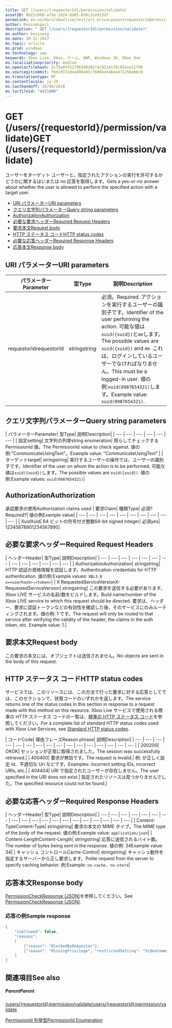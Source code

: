 ```yaml
---
title: GET (/users/{requestorId}/permission/validate)
assetID: 8d22c668-af9a-1d24-8d65-830c2ce913d7
permalink: en-us/docs/xboxlive/rest/uri-privacyusersrequestoridpermissionvalidateget.html
author: KevinAsgari
description: " GET (/users/{requestorId}/permission/validate)"
ms.author: kevinasg
ms.date: 20-12-2017
ms.topic: article
ms.prod: windows
ms.technology: uwp
keywords: Xbox Live, Xbox, ゲーム, UWP, Windows 10, Xbox One
ms.localizationpriority: medium
ms.openlocfilehash: 2c75a0975179b599201fac91141f8c85ace11790
ms.sourcegitcommit: fbdc9372dea898a01c7686be54bea47125bab6c0
ms.translationtype: MT
ms.contentlocale: ja-JP
ms.lasthandoff: 10/08/2018
ms.locfileid: "4421600"
---
```

# <a name="get-usersrequestoridpermissionvalidate"></a><span data-ttu-id="fd41c-104">GET (/users/{requestorId}/permission/validate)</span><span class="sxs-lookup"><span data-stu-id="fd41c-104">GET (/users/{requestorId}/permission/validate)</span></span>
<span data-ttu-id="fd41c-105">ユーザーをターゲット ユーザーと、指定されたアクションの実行を許可するかどうかに関するはいまたは no 応答を取得します。</span><span class="sxs-lookup"><span data-stu-id="fd41c-105">Gets a yes-or-no answer about whether the user is allowed to perform the specified action with a target user.</span></span>

  * [<span data-ttu-id="fd41c-106">URI パラメーター</span><span class="sxs-lookup"><span data-stu-id="fd41c-106">URI parameters</span></span>](#ID4EQ)
  * [<span data-ttu-id="fd41c-107">クエリ文字列パラメーター</span><span class="sxs-lookup"><span data-stu-id="fd41c-107">Query string parameters</span></span>](#ID4E2)
  * [<span data-ttu-id="fd41c-108">Authorization</span><span class="sxs-lookup"><span data-stu-id="fd41c-108">Authorization</span></span>](#ID4EDC)
  * [<span data-ttu-id="fd41c-109">必要な要求ヘッダー</span><span class="sxs-lookup"><span data-stu-id="fd41c-109">Required Request Headers</span></span>](#ID4EID)
  * [<span data-ttu-id="fd41c-110">要求本文</span><span class="sxs-lookup"><span data-stu-id="fd41c-110">Request body</span></span>](#ID4ETE)
  * [<span data-ttu-id="fd41c-111">HTTP ステータス コード</span><span class="sxs-lookup"><span data-stu-id="fd41c-111">HTTP status codes</span></span>](#ID4E5E)
  * [<span data-ttu-id="fd41c-112">必要な応答ヘッダー</span><span class="sxs-lookup"><span data-stu-id="fd41c-112">Required Response Headers</span></span>](#ID4ETG)
  * [<span data-ttu-id="fd41c-113">応答本文</span><span class="sxs-lookup"><span data-stu-id="fd41c-113">Response body</span></span>](#ID4EKAAC)

<a id="ID4EQ"></a>


## <a name="uri-parameters"></a><span data-ttu-id="fd41c-114">URI パラメーター</span><span class="sxs-lookup"><span data-stu-id="fd41c-114">URI parameters</span></span>

| <span data-ttu-id="fd41c-115">パラメーター</span><span class="sxs-lookup"><span data-stu-id="fd41c-115">Parameter</span></span>| <span data-ttu-id="fd41c-116">型</span><span class="sxs-lookup"><span data-stu-id="fd41c-116">Type</span></span>| <span data-ttu-id="fd41c-117">説明</span><span class="sxs-lookup"><span data-stu-id="fd41c-117">Description</span></span>|
| --- | --- | --- |
| <span data-ttu-id="fd41c-118">requestorId</span><span class="sxs-lookup"><span data-stu-id="fd41c-118">requestorId</span></span>| <span data-ttu-id="fd41c-119">string</span><span class="sxs-lookup"><span data-stu-id="fd41c-119">string</span></span>| <span data-ttu-id="fd41c-120">必須。</span><span class="sxs-lookup"><span data-stu-id="fd41c-120">Required.</span></span> <span data-ttu-id="fd41c-121">アクションを実行するユーザーの識別子です。</span><span class="sxs-lookup"><span data-stu-id="fd41c-121">Identifier of the user performing the action.</span></span> <span data-ttu-id="fd41c-122">可能な値は<code>xuid({xuid})</code>と<code>me</code>します。</span><span class="sxs-lookup"><span data-stu-id="fd41c-122">The possible values are <code>xuid({xuid})</code> and <code>me</code>.</span></span> <span data-ttu-id="fd41c-123">これは、ログインしているユーザーでなければなりません。</span><span class="sxs-lookup"><span data-stu-id="fd41c-123">This must be a logged-in user.</span></span> <span data-ttu-id="fd41c-124">値の例:<code>xuid(0987654321)</code>します。</span><span class="sxs-lookup"><span data-stu-id="fd41c-124">Example value: <code>xuid(0987654321)</code>.</span></span>|

<a id="ID4E2"></a>


## <a name="query-string-parameters"></a><span data-ttu-id="fd41c-125">クエリ文字列パラメーター</span><span class="sxs-lookup"><span data-stu-id="fd41c-125">Query string parameters</span></span>

| <span data-ttu-id="fd41c-126">パラメーター</span><span class="sxs-lookup"><span data-stu-id="fd41c-126">Parameter</span></span>| <span data-ttu-id="fd41c-127">型</span><span class="sxs-lookup"><span data-stu-id="fd41c-127">Type</span></span>| <span data-ttu-id="fd41c-128">説明</span><span class="sxs-lookup"><span data-stu-id="fd41c-128">Description</span></span>|
| --- | --- | --- | --- | --- | --- |
| <span data-ttu-id="fd41c-129">設定</span><span class="sxs-lookup"><span data-stu-id="fd41c-129">setting</span></span>| <span data-ttu-id="fd41c-130">文字列の列挙</span><span class="sxs-lookup"><span data-stu-id="fd41c-130">string enumeration</span></span>| <span data-ttu-id="fd41c-131">照らしてチェックする PermissionId 値。</span><span class="sxs-lookup"><span data-stu-id="fd41c-131">The PermissionId value to check against.</span></span> <span data-ttu-id="fd41c-132">値の例:"CommunicateUsingText"。</span><span class="sxs-lookup"><span data-stu-id="fd41c-132">Example value: "CommunicateUsingText".</span></span>|
| <span data-ttu-id="fd41c-133">ターゲット</span><span class="sxs-lookup"><span data-stu-id="fd41c-133">target</span></span>| <span data-ttu-id="fd41c-134">string</span><span class="sxs-lookup"><span data-stu-id="fd41c-134">string</span></span>| <span data-ttu-id="fd41c-135">実行するユーザーの操作では、ユーザーの識別子です。</span><span class="sxs-lookup"><span data-stu-id="fd41c-135">Identifier of the user on whom the action is to be performed.</span></span> <span data-ttu-id="fd41c-136">可能な値は<code>xuid({xuid})</code>します。</span><span class="sxs-lookup"><span data-stu-id="fd41c-136">The possible values are <code>xuid({xuid})</code>.</span></span> <span data-ttu-id="fd41c-137">値の例:</span><span class="sxs-lookup"><span data-stu-id="fd41c-137">Example values:</span></span> <code>xuid(0987654321)</code>|

<a id="ID4EDC"></a>


## <a name="authorization"></a><span data-ttu-id="fd41c-138">Authorization</span><span class="sxs-lookup"><span data-stu-id="fd41c-138">Authorization</span></span>

<span data-ttu-id="fd41c-139">承認要求の使用</span><span class="sxs-lookup"><span data-stu-id="fd41c-139">Authorization claims used</span></span> | <span data-ttu-id="fd41c-140">要求</span><span class="sxs-lookup"><span data-stu-id="fd41c-140">Claim</span></span>| <span data-ttu-id="fd41c-141">種類</span><span class="sxs-lookup"><span data-stu-id="fd41c-141">Type</span></span>| <span data-ttu-id="fd41c-142">必須?</span><span class="sxs-lookup"><span data-stu-id="fd41c-142">Required?</span></span>| <span data-ttu-id="fd41c-143">値の例</span><span class="sxs-lookup"><span data-stu-id="fd41c-143">Example value</span></span>|
| --- | --- | --- | --- | --- | --- | --- | --- | --- | --- |
| <span data-ttu-id="fd41c-144">Xuid</span><span class="sxs-lookup"><span data-stu-id="fd41c-144">Xuid</span></span>| <span data-ttu-id="fd41c-145">64 ビットの符号付き整数</span><span class="sxs-lookup"><span data-stu-id="fd41c-145">64-bit signed integer</span></span>| <span data-ttu-id="fd41c-146">必須</span><span class="sxs-lookup"><span data-stu-id="fd41c-146">yes</span></span>| <span data-ttu-id="fd41c-147">1234567890</span><span class="sxs-lookup"><span data-stu-id="fd41c-147">1234567890</span></span>|

<a id="ID4EID"></a>


## <a name="required-request-headers"></a><span data-ttu-id="fd41c-148">必要な要求ヘッダー</span><span class="sxs-lookup"><span data-stu-id="fd41c-148">Required Request Headers</span></span>

| <span data-ttu-id="fd41c-149">ヘッダー</span><span class="sxs-lookup"><span data-stu-id="fd41c-149">Header</span></span>| <span data-ttu-id="fd41c-150">型</span><span class="sxs-lookup"><span data-stu-id="fd41c-150">Type</span></span>| <span data-ttu-id="fd41c-151">説明</span><span class="sxs-lookup"><span data-stu-id="fd41c-151">Description</span></span>|
| --- | --- | --- | --- | --- | --- | --- | --- | --- | --- | --- | --- | --- |
| <span data-ttu-id="fd41c-152">Authorization</span><span class="sxs-lookup"><span data-stu-id="fd41c-152">Authorization</span></span>| <span data-ttu-id="fd41c-153">string</span><span class="sxs-lookup"><span data-stu-id="fd41c-153">string</span></span>| <span data-ttu-id="fd41c-154">HTTP 認証の資格情報を認証します。</span><span class="sxs-lookup"><span data-stu-id="fd41c-154">Authentication credentials for HTTP authentication.</span></span> <span data-ttu-id="fd41c-155">値の例:</span><span class="sxs-lookup"><span data-stu-id="fd41c-155">Example values:</span></span> <code>XBL3.0 x=&lt;userhash>;&lt;token></code>|
| <span data-ttu-id="fd41c-156">X RequestedServiceVersion</span><span class="sxs-lookup"><span data-stu-id="fd41c-156">X-RequestedServiceVersion</span></span>| <span data-ttu-id="fd41c-157">string</span><span class="sxs-lookup"><span data-stu-id="fd41c-157">string</span></span>| <span data-ttu-id="fd41c-158">この要求を送信する必要があります、Xbox LIVE サービスの名前/数をビルドします。</span><span class="sxs-lookup"><span data-stu-id="fd41c-158">Build name/number of the Xbox LIVE service to which this request should be directed.</span></span> <span data-ttu-id="fd41c-159">要求は、ヘッダー、要求に認証トークンなどの有効性を確認した後、そのサービスにのみルーティングされます。値の例: 1 です。</span><span class="sxs-lookup"><span data-stu-id="fd41c-159">The request will only be routed to that service after verifying the validity of the header, the claims in the auth token, etc. Example value: 1.</span></span>|

<a id="ID4ETE"></a>


## <a name="request-body"></a><span data-ttu-id="fd41c-160">要求本文</span><span class="sxs-lookup"><span data-stu-id="fd41c-160">Request body</span></span>

<span data-ttu-id="fd41c-161">この要求の本文には、オブジェクトは送信されません。</span><span class="sxs-lookup"><span data-stu-id="fd41c-161">No objects are sent in the body of this request.</span></span>

<a id="ID4E5E"></a>


## <a name="http-status-codes"></a><span data-ttu-id="fd41c-162">HTTP ステータス コード</span><span class="sxs-lookup"><span data-stu-id="fd41c-162">HTTP status codes</span></span>

<span data-ttu-id="fd41c-163">サービスでは、このリソースには、この方法で行った要求に対する応答としてでは、このセクションで、状態コードのいずれかを返します。</span><span class="sxs-lookup"><span data-stu-id="fd41c-163">The service returns one of the status codes in this section in response to a request made with this method on this resource.</span></span> <span data-ttu-id="fd41c-164">Xbox Live サービスで使用される標準の HTTP ステータス コードの一覧は、[標準の HTTP ステータス コード](../../additional/httpstatuscodes.md)を参照してください。</span><span class="sxs-lookup"><span data-stu-id="fd41c-164">For a complete list of standard HTTP status codes used with Xbox Live Services, see [Standard HTTP status codes](../../additional/httpstatuscodes.md).</span></span>

| <span data-ttu-id="fd41c-165">コード</span><span class="sxs-lookup"><span data-stu-id="fd41c-165">Code</span></span>| <span data-ttu-id="fd41c-166">理由フレーズ</span><span class="sxs-lookup"><span data-stu-id="fd41c-166">Reason phrase</span></span>| <span data-ttu-id="fd41c-167">説明</span><span class="sxs-lookup"><span data-stu-id="fd41c-167">Description</span></span>|
| --- | --- | --- | --- | --- | --- | --- | --- | --- | --- | --- | --- | --- | --- | --- | --- |
| <span data-ttu-id="fd41c-168">200</span><span class="sxs-lookup"><span data-stu-id="fd41c-168">200</span></span>| <span data-ttu-id="fd41c-169">OK</span><span class="sxs-lookup"><span data-stu-id="fd41c-169">OK</span></span>| <span data-ttu-id="fd41c-170">セッションが正常に取得されました。</span><span class="sxs-lookup"><span data-stu-id="fd41c-170">The session was successfully retrieved.</span></span>|
| <span data-ttu-id="fd41c-171">400</span><span class="sxs-lookup"><span data-stu-id="fd41c-171">400</span></span>| <span data-ttu-id="fd41c-172">要求が無効です。</span><span class="sxs-lookup"><span data-stu-id="fd41c-172">The request is invalid.</span></span>| <span data-ttu-id="fd41c-173">例: が正しく設定 Id、不適切な Uri などです。</span><span class="sxs-lookup"><span data-stu-id="fd41c-173">Examples: incorrect setting IDs, incorrect URIs, etc.</span></span>|
| <span data-ttu-id="fd41c-174">404</span><span class="sxs-lookup"><span data-stu-id="fd41c-174">404</span></span>| <span data-ttu-id="fd41c-175">URI で指定されたユーザーが存在しません。</span><span class="sxs-lookup"><span data-stu-id="fd41c-175">The user specified in the URI does not exist.</span></span>| <span data-ttu-id="fd41c-176">指定されたリソースは見つかりませんでした。</span><span class="sxs-lookup"><span data-stu-id="fd41c-176">The specified resource could not be found.</span></span>|

<a id="ID4ETG"></a>


## <a name="required-response-headers"></a><span data-ttu-id="fd41c-177">必要な応答ヘッダー</span><span class="sxs-lookup"><span data-stu-id="fd41c-177">Required Response Headers</span></span>

| <span data-ttu-id="fd41c-178">ヘッダー</span><span class="sxs-lookup"><span data-stu-id="fd41c-178">Header</span></span>| <span data-ttu-id="fd41c-179">型</span><span class="sxs-lookup"><span data-stu-id="fd41c-179">Type</span></span>| <span data-ttu-id="fd41c-180">説明</span><span class="sxs-lookup"><span data-stu-id="fd41c-180">Description</span></span>|
| --- | --- | --- | --- | --- | --- | --- | --- | --- | --- | --- | --- | --- | --- | --- | --- | --- | --- | --- |
| <span data-ttu-id="fd41c-181">Content-Type</span><span class="sxs-lookup"><span data-stu-id="fd41c-181">Content-Type</span></span>| <span data-ttu-id="fd41c-182">string</span><span class="sxs-lookup"><span data-stu-id="fd41c-182">string</span></span>| <span data-ttu-id="fd41c-183">要求の本文の MIME タイプ。</span><span class="sxs-lookup"><span data-stu-id="fd41c-183">The MIME type of the body of the request.</span></span> <span data-ttu-id="fd41c-184">値の例:</span><span class="sxs-lookup"><span data-stu-id="fd41c-184">Example value:</span></span> <code>application/json</code>|
| <span data-ttu-id="fd41c-185">Content-Length</span><span class="sxs-lookup"><span data-stu-id="fd41c-185">Content-Length</span></span>| <span data-ttu-id="fd41c-186">string</span><span class="sxs-lookup"><span data-stu-id="fd41c-186">string</span></span>| <span data-ttu-id="fd41c-187">応答に送信されるバイト数。</span><span class="sxs-lookup"><span data-stu-id="fd41c-187">The number of bytes being sent in the response.</span></span> <span data-ttu-id="fd41c-188">値の例: 34</span><span class="sxs-lookup"><span data-stu-id="fd41c-188">Example value: 34</span></span>|
| <span data-ttu-id="fd41c-189">キャッシュ コントロール</span><span class="sxs-lookup"><span data-stu-id="fd41c-189">Cache-Control</span></span>| <span data-ttu-id="fd41c-190">string</span><span class="sxs-lookup"><span data-stu-id="fd41c-190">string</span></span>| <span data-ttu-id="fd41c-191">キャッシュ動作を指定するサーバーから正し要求します。</span><span class="sxs-lookup"><span data-stu-id="fd41c-191">Polite request from the server to specify caching behavior.</span></span> <span data-ttu-id="fd41c-192">例:</span><span class="sxs-lookup"><span data-stu-id="fd41c-192">Example:</span></span> <code>no-cache, no-store</code>|

<a id="ID4EKAAC"></a>


## <a name="response-body"></a><span data-ttu-id="fd41c-193">応答本文</span><span class="sxs-lookup"><span data-stu-id="fd41c-193">Response body</span></span>

<span data-ttu-id="fd41c-194">[PermissionCheckResponse (JSON)](../../json/json-permissioncheckresponse.md)を参照してください。</span><span class="sxs-lookup"><span data-stu-id="fd41c-194">See [PermissionCheckResponse (JSON)](../../json/json-permissioncheckresponse.md).</span></span>

<a id="ID4EWAAC"></a>


### <a name="sample-response"></a><span data-ttu-id="fd41c-195">応答の例</span><span class="sxs-lookup"><span data-stu-id="fd41c-195">Sample response</span></span>


```cpp
{
    "isAllowed": false,
    "reasons":
    [
        {"reason": "BlockedByRequestor"},
        {"reason": "MissingPrivilege", "restrictedSetting": "VideoCommunications"}
    ]
}

```


<a id="ID4EABAC"></a>


## <a name="see-also"></a><span data-ttu-id="fd41c-196">関連項目</span><span class="sxs-lookup"><span data-stu-id="fd41c-196">See also</span></span>

<a id="ID4ECBAC"></a>


##### <a name="parent"></a><span data-ttu-id="fd41c-197">Parent</span><span class="sxs-lookup"><span data-stu-id="fd41c-197">Parent</span></span>

[<span data-ttu-id="fd41c-198">/users/{requestorId}/permission/validate</span><span class="sxs-lookup"><span data-stu-id="fd41c-198">/users/{requestorId}/permission/validate</span></span>](uri-privacyusersrequestoridpermissionvalidate.md)

 [<span data-ttu-id="fd41c-199">PermissionId 列挙型</span><span class="sxs-lookup"><span data-stu-id="fd41c-199">PermissionId Enumeration</span></span>](../../enums/privacy-enum-permissionid.md)
